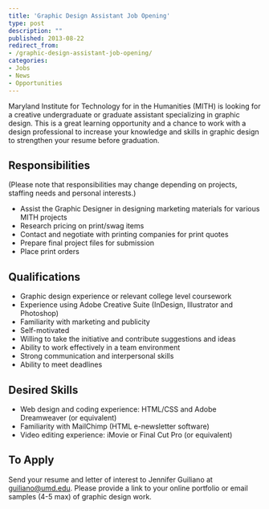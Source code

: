 ```yaml
---
title: 'Graphic Design Assistant Job Opening'
type: post
description: ""
published: 2013-08-22
redirect_from: 
- /graphic-design-assistant-job-opening/
categories:
- Jobs
- News
- Opportunities
---
```

Maryland Institute for Technology for in the Humanities (MITH) is looking for a creative undergraduate or graduate assistant specializing in graphic design. This is a great learning opportunity and a chance to work with a design professional to increase your knowledge and skills in graphic design to strengthen your resume before graduation.

## Responsibilities

(Please note that responsibilities may change depending on projects, staffing needs and personal interests.)

- Assist the Graphic Designer in designing marketing materials for various MITH projects
- Research pricing on print/swag items
- Contact and negotiate with printing companies for print quotes
- Prepare final project files for submission
- Place print orders

## Qualifications

- Graphic design experience or relevant college level coursework
- Experience using Adobe Creative Suite (InDesign, Illustrator and Photoshop)
- Familiarity with marketing and publicity
- Self-motivated
- Willing to take the initiative and contribute suggestions and ideas
- Ability to work effectively in a team environment
- Strong communication and interpersonal skills
- Ability to meet deadlines

## Desired Skills

- Web design and coding experience: HTML/CSS and Adobe Dreamweaver (or equivalent)
- Familiarity with MailChimp (HTML e-newsletter software)
- Video editing experience: iMovie or Final Cut Pro (or equivalent)

## To Apply

Send your resume and letter of interest to Jennifer Guiliano at [guiliano@umd.edu](mailto:guiliano@umd.edu). Please provide a link to your online portfolio or email samples (4-5 max) of graphic design work.
